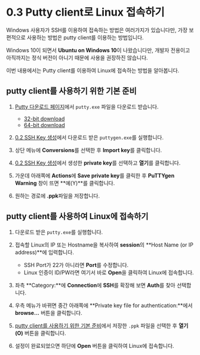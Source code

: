 # 0.3 Putty client로 Linux 접속하기
Windows 사용자가 SSH를 이용하여 접속하는 방법은 여러가지가 있습니다만, 가장 보편적으로 사용하는 방법은 putty client를 이용하는 방법입니다.

Windows 10이 되면서 **Ubuntu on Windows 10**이 나왔습니다만, 개발자 전용이고 아직까지는 정식 버전이 아니기 때문에 사용을 권장하진 않습니다.

이번 내용에서는 Putty client를 이용하여 Linux에 접속하는 방법을 알아봅니다.

## putty client를 사용하기 위한 기본 준비
1. [Putty 다운로드 페이지](http://www.chiark.greenend.org.uk/~sgtatham/putty/latest.html)에서 `putty.exe` 파일을 다운로드 받습니다.
    - [32-bit download](https://the.earth.li/~sgtatham/putty/latest/w32/putty.exe)
    - [64-bit download](https://the.earth.li/~sgtatham/putty/latest/w64/putty.exe)

2. [0.2 SSH Key 생성](https://github.com/krazure/hands-on-lab/blob/master/0.2%20SSH%20Key%20%EC%83%9D%EC%84%B1.md)에서 다운로드 받은 `puttygen.exe`를 실행합니다.

3. 상단 메뉴에 **Conversions**를 선택한 후 **Import key**를 클릭합니다.

4. [0.2 SSH Key 생성](https://github.com/krazure/hands-on-lab/blob/master/0.2%20SSH%20Key%20%EC%83%9D%EC%84%B1.md)에서 생성한 **private key**를 선택하고 **열기**를 클릭합니다.

5. 가운데 아래쪽에 **Actions**에 **Save private key**를 클릭한 후 **PuTTYgen Warning** 창이 뜨면 **예(Y)**를 클릭합니다.

6. 원하는 경로에 **.ppk**파일을 저장합니다.

## putty client를 사용하여 Linux에 접속하기
1. 다운로드 받은 `putty.exe`를 실행합니다.

2. 접속할 Linux의 IP 또는 Hostname을 복사하여 **session**의 **Host Name (or IP address)**에 입력합니다.
    - SSH Port가 22가 아니라면 **Port**를 수정합니다.
    - Linux 인증이 ID/PW라면 여기서 바로 **Open**을 클릭하여 Linux에 접속합니다.

3. 좌측 **Category:**에 **Connection**에 **SSH**를 확장해 보면 **Auth**를 찾아 선택합니다.

4. 우측 메뉴가 바뀌면 중간 아래쪽에 **Private key file for authentication:**에서 **browse...** 버튼을 클릭합니다.

5. [putty client를 사용하기 위한 기본 준비](#putty-client를-사용하기-위한-기본-준비)에서 저장한 `.ppk` 파일을 선택한 후 **열기(O)** 버튼을 클릭합니다.

6. 설정이 완료되었으면 하단에 **Open** 버튼을 클릭하여 Linux에 접속합니다.